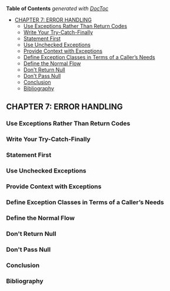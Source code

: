 <!-- START doctoc generated TOC please keep comment here to allow auto update -->
<!-- DON'T EDIT THIS SECTION, INSTEAD RE-RUN doctoc TO UPDATE -->
**Table of Contents**  *generated with [DocToc](https://github.com/thlorenz/doctoc)*

- [CHAPTER 7: ERROR HANDLING](#chapter-7-error-handling)
  - [Use Exceptions Rather Than Return Codes](#use-exceptions-rather-than-return-codes)
  - [Write Your Try-Catch-Finally](#write-your-try-catch-finally)
  - [Statement First](#statement-first)
  - [Use Unchecked Exceptions](#use-unchecked-exceptions)
  - [Provide Context with Exceptions](#provide-context-with-exceptions)
  - [Define Exception Classes in Terms of a Caller’s Needs](#define-exception-classes-in-terms-of-a-callers-needs)
  - [Define the Normal Flow](#define-the-normal-flow)
  - [Don't Return Null](#dont-return-null)
  - [Don't Pass Null](#dont-pass-null)
  - [Conclusion](#conclusion)
  - [Bibliography](#bibliography)

<!-- END doctoc generated TOC please keep comment here to allow auto update -->

## CHAPTER 7: ERROR HANDLING

### Use Exceptions Rather Than Return Codes
### Write Your Try-Catch-Finally
### Statement First
### Use Unchecked Exceptions
### Provide Context with Exceptions
### Define Exception Classes in Terms of a Caller’s Needs
### Define the Normal Flow
### Don't Return Null
### Don't Pass Null
### Conclusion
### Bibliography


<!-- ////////////////////////////////////////////////////////  -->
<!-- ////////////////////////////////////////////////////////  -->
<!-- ////////////////////////////////////////////////////////  -->
